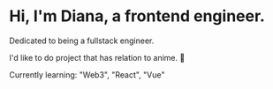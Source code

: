 # Hi, I'm Diana, a frontend engineer. 
<p>Dedicated to being a fullstack engineer.</p>
<p>I'd like to do project that has relation to anime. 👻</p>
<p>Currently learning: "Web3", "React", "Vue"</p>

